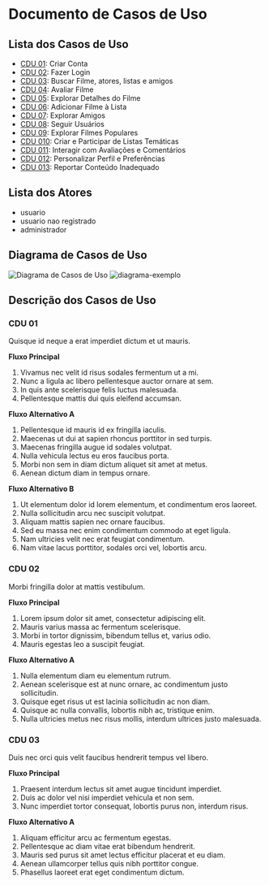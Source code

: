 # Documento de Casos de Uso

## Lista dos Casos de Uso

 - [CDU 01](#CDU-01): Criar Conta
 - [CDU 02](#CDU-02): Fazer Login
 - [CDU 03](#CDU-03): Buscar Filme, atores, listas e amigos
 - [CDU 04](#CDU-04): Avaliar Filme
 - [CDU 05](#CDU-05): Explorar Detalhes do Filme
 - [CDU 06](#CDU-06): Adicionar Filme à Lista
 - [CDU 07](#CDU-07): Explorar Amigos
 - [CDU 08](#CDU-08): Seguir Usuários
 - [CDU 09](#CDU-09): Explorar Filmes Populares
 - [CDU 010](#CDU-010): Criar e Participar de Listas Temáticas
 - [CDU 011](#CDU-011): Interagir com Avaliações e Comentários
 - [CDU 012](#CDU-012): Personalizar Perfil e Preferências
 - [CDU 013](#CDU-013): Reportar Conteúdo Inadequado
 
## Lista dos Atores

 - usuario
 - usuario nao registrado
 - administrador

## Diagrama de Casos de Uso

![Diagrama de Casos de Uso]()
![diagrama-exemplo](https://github.com/cp2-dc-info-projeto-final/breaking-4-wall/assets/143643654/ff56dbdf-e81c-4877-b84b-1122d7ac2fde)



## Descrição dos Casos de Uso

### CDU 01

Quisque id neque a erat imperdiet dictum et ut mauris.

**Fluxo Principal**

1. Vivamus nec velit id risus sodales fermentum ut a mi.
2. Nunc a ligula ac libero pellentesque auctor ornare at sem.
3. In quis ante scelerisque felis luctus malesuada.
4. Pellentesque mattis dui quis eleifend accumsan.

**Fluxo Alternativo A**

1. Pellentesque id mauris id ex fringilla iaculis.
2. Maecenas ut dui at sapien rhoncus porttitor in sed turpis.
3. Maecenas fringilla augue id sodales volutpat.
4. Nulla vehicula lectus eu eros faucibus porta.
5. Morbi non sem in diam dictum aliquet sit amet at metus.
6. Aenean dictum diam in tempus ornare.

**Fluxo Alternativo B**

1. Ut elementum dolor id lorem elementum, et condimentum eros laoreet.
2. Nulla sollicitudin arcu nec suscipit volutpat.
3. Aliquam mattis sapien nec ornare faucibus.
4. Sed eu massa nec enim condimentum commodo at eget ligula.
5. Nam ultricies velit nec erat feugiat condimentum.
6. Nam vitae lacus porttitor, sodales orci vel, lobortis arcu.


### CDU 02

Morbi fringilla dolor at mattis vestibulum.

**Fluxo Principal**

1. Lorem ipsum dolor sit amet, consectetur adipiscing elit.
2. Mauris varius massa ac fermentum scelerisque.
3. Morbi in tortor dignissim, bibendum tellus et, varius odio.
4. Mauris egestas leo a suscipit feugiat.

**Fluxo Alternativo A**

1. Nulla elementum diam eu elementum rutrum.
2. Aenean scelerisque est at nunc ornare, ac condimentum justo sollicitudin.
3. Quisque eget risus ut est lacinia sollicitudin ac non diam.
4. Quisque ac nulla convallis, lobortis nibh ac, tristique enim.
5. Nulla ultricies metus nec risus mollis, interdum ultrices justo malesuada.

### CDU 03

Duis nec orci quis velit faucibus hendrerit tempus vel libero.

**Fluxo Principal**

1. Praesent interdum lectus sit amet augue tincidunt imperdiet.
2. Duis ac dolor vel nisi imperdiet vehicula et non sem.
3. Nunc imperdiet tortor consequat, lobortis purus non, interdum risus.

**Fluxo Alternativo A**

1. Aliquam efficitur arcu ac fermentum egestas.
2. Pellentesque ac diam vitae erat bibendum hendrerit.
3. Mauris sed purus sit amet lectus efficitur placerat et eu diam.
4. Aenean ullamcorper tellus quis nibh porttitor congue.
5. Phasellus laoreet erat eget condimentum dictum.
